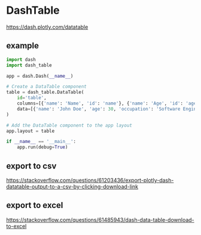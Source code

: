 # DashTable

https://dash.plotly.com/datatable

## example
```py
import dash
import dash_table

app = dash.Dash(__name__)

# Create a DataTable component
table = dash_table.DataTable(
    id='table',
    columns=[{'name': 'Name', 'id': 'name'}, {'name': 'Age', 'id': 'age'}, {'name': 'Occupation', 'id': 'occupation'}],
    data=[{'name': 'John Doe', 'age': 30, 'occupation': 'Software Engineer'}, {'name': 'Jane Doe', 'age': 25, 'occupation': 'Doctor'}, {'name': 'Peter Parker', 'age': 20, 'occupation': 'Student'}]
)

# Add the DataTable component to the app layout
app.layout = table

if __name__ == '__main__':
    app.run(debug=True)
```

## export to csv
https://stackoverflow.com/questions/61203436/export-plotly-dash-datatable-output-to-a-csv-by-clicking-download-link

## export to excel 
https://stackoverflow.com/questions/61485943/dash-data-table-download-to-excel
